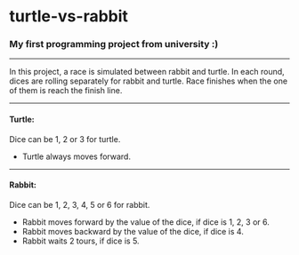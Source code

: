 # turtle-vs-rabbit
### My first programming project from university :)

---

In this project, a race is simulated between rabbit and turtle. In each round, dices are rolling separately for rabbit and turtle. Race finishes when the one of them is reach the finish line.

---

#### Turtle:
Dice can be 1, 2 or 3 for turtle.
* Turtle always moves forward. 

---

#### Rabbit:
Dice can be 1, 2, 3, 4, 5 or 6 for rabbit. 
* Rabbit moves forward by the value of the dice, if dice is 1, 2, 3 or 6. 
* Rabbit moves backward by the value of the dice, if dice is 4. 
* Rabbit waits 2 tours, if dice is 5. 
